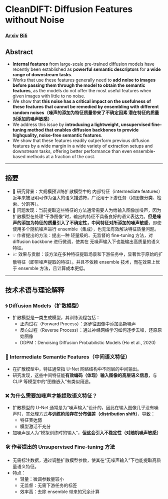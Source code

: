 # CleanDIFT: Diffusion Features without Noise
### [Arxiv](https://arxiv.org/pdf/2412.03439)   [Bili](https://www.bilibili.com/video/BV1b541197HX?buvid=XX68ACF6051B519928AE6B6F405AD2D005DC3&from_spmid=playlist.playlist-detail.0.0&is_story_h5=false&mid=DrRwFpk%2BbcbkpzyW8K9UaQ%3D%3D&plat_id=116&share_from=ugc&share_medium=android&share_plat=android&share_session_id=7ec5d6cc-eb1b-40d0-ae1d-b8d96e6a2a6f&share_source=WEIXIN&share_tag=s_i&spmid=united.player-video-detail.0.0&timestamp=1750868703&unique_k=9RxcO7z&up_id=373596439&share_source=weixin)


## Abstract
- **Internal features** from large-scale pre-trained diffusion models have recently been established as **powerful semantic descriptors** for **a wide range of downstream tasks**.
- Works that use these features generally need to **add noise to images before passing them through the model to obtain the semantic features**, as the models do not offer the most useful features when given images with little to no noise.
- We show that **this noise has a critical impact on the usefulness of these features that cannot be remedied by ensembling with different random noises（噪声的添加为特征质量带来了不确定因素 潜在特征的质量对添加的噪声敏感）**.
- We address this issue by **introducing a lightweight, unsupervised fine-tuning method that enables diffusion backbones to provide highquality, noise-free semantic features**.
- We show that these features readily outperform previous diffusion features by a wide margin in a wide variety of extraction setups and downstream tasks, offering better performance than even ensemble-based methods at a fraction of the cost.
------------
## 摘要
- 📝 研究背景：大规模预训练扩散模型中的 内部特征（intermediate features）近年来被证明可作为强大的语义描述符，广泛用于下游任务（如图像分类、检索、分割等）。
- 🚨 问题发现：当前提取这些特征的方法通常需要人为给输入图像加噪声，因为扩散模型在处理“干净图像”时，输出的特征不具备良好的语义表达力。**但是噪声的添加为特征的质量引入了不确定性，中间特征对所添加的噪声敏感**，即使使用多个随机噪声进行 ensemble（集成），也无法有效解决特征质量问题。
- 💡 作者提出的方法：提出一种 轻量级的、无监督的 fine-tuning 方法，对 diffusion backbone 进行微调，使其在 无噪声输入下也能输出高质量的语义特征。
- 📈 效果与贡献：该方法在多种特征提取场景和下游任务中，显著优于原始的扩散特征（即带噪声提取的特征）。并且不依赖 ensemble 技术，而在效果上优于 ensemble 方法，且计算成本更低。
-------------
## 技术术语与理论解释
### 🌀 Diffusion Models（扩散模型）
- 扩散模型是一类生成模型，其训练流程包括：
  - 正向过程（Forward Process）：逐步往图像中添加高斯噪声
  - 反向过程（Reverse Process）：通过神经网络学习如何逐步去噪，还原原始图像
  - DDPM：Denoising Diffusion Probabilistic Models (Ho et al., 2020)

### 🎯 Intermediate Semantic Features（中间语义特征）
- 在扩散模型中，特征通常指 U-Net 网络结构中不同层的中间输出。
- 研究发现，这些中间特征能**有效编码（体现）输入图像的高层语义信息**，与 CLIP 等模型中的“图像嵌入”有类似用途。

### ❌ 为什么需要加噪声才能提取语义特征？
- 扩散模型的 U-Net 通常是为“噪声输入”设计的，因此在输入图像几乎没有噪声时，其处理方式**与训练阶段存在分布偏差（distribution shift）**，导致：
  - 特征表达弱
  - 模型激活不充分
- 加噪声是人为“模拟训练时的输入”，**但这会引入不稳定性（对随机噪声敏感）**

### 🛠️ 作者提出的 Unsupervised Fine-tuning 方法
- 无需标注数据，通过调整扩散模型参数，使其在“无噪声输入”下也能提取高质量语义特征。
- 特点：
  - 轻量：微调参数量较小
  - 无监督：无需下游任务的标签
  - 效率高：去除 ensemble 带来的冗余计算
